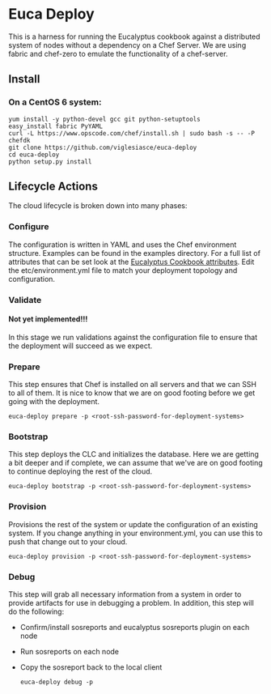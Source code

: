 # Euca Deploy

This is a harness for running the Eucalyptus cookbook against a distributed system of nodes without a dependency on a Chef Server. We are using fabric and chef-zero to emulate the functionality of a chef-server. 

## Install

### On a CentOS 6 system:

    yum install -y python-devel gcc git python-setuptools
    easy_install fabric PyYAML
    curl -L https://www.opscode.com/chef/install.sh | sudo bash -s -- -P chefdk
    git clone https://github.com/viglesiasce/euca-deploy
    cd euca-deploy
    python setup.py install
    
## Lifecycle Actions
The cloud lifecycle is broken down into many phases:

### Configure
The configuration is written in YAML and uses the Chef environment structure. Examples can be found in the examples directory. For a full list of attributes that can be set look at the [Eucalyptus Cookbook attributes](https://github.com/eucalyptus/eucalyptus-cookbook/blob/testing/attributes/default.rb). Edit the etc/environment.yml file to match your deployment topology and configuration.

### Validate
#### Not yet implemented!!!
In this stage we run validations against the configuration file to ensure that the deployment will succeed as we expect.

### Prepare
This step ensures that Chef is installed on all servers and that we can SSH to all of them. It is nice to know that we are on good footing before we get going with the deployment.

    euca-deploy prepare -p <root-ssh-password-for-deployment-systems>

### Bootstrap
This step deploys the CLC and initializes the database. Here we are getting a bit deeper and if complete, we can assume that we've are on good footing to continue deploying the rest of the cloud.

    euca-deploy bootstrap -p <root-ssh-password-for-deployment-systems>
  
### Provision
Provisions the rest of the system or update the configuration of an existing system. If you change anything in your environment.yml, you can use this to push that change out to your cloud.

    euca-deploy provision -p <root-ssh-password-for-deployment-systems>
    
### Debug
This step will grab all necessary information from a system in order to provide artifacts for use in debugging a problem.  In addition, this step will do the following:

* Confirm/install sosreports and eucalyptus sosreports plugin on each node
* Run sosreports on each node
* Copy the sosreport back to the local client
    
   <code>euca-deploy debug -p <root-ssh-password-for-deployment-systems></code>
    
    
